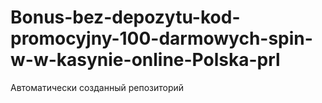 # Bonus-bez-depozytu-kod-promocyjny-100-darmowych-spin-w-w-kasynie-online-Polska-prl
Автоматически созданный репозиторий
